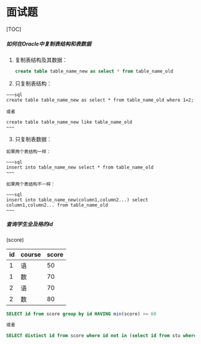 # 面试题

[TOC]



##### 如何在Oracle中复制表结构和表数据 

 1. 复制表结构及其数据：

    ~~~sql
    create table table_name_new as select * from table_name_old
    ~~~

    

 2.  只复制表结构：

    ~~~sql
    create table table_name_new as select * from table_name_old where 1=2;
    
    或者
    
    create table table_name_new like table_name_old
    ~~~

    

 3.  只复制表数据：

    如果两个表结构一样：

    ~~~sql
    insert into table_name_new select * from table_name_old
    ~~~

    如果两个表结构不一样：

    ~~~sql
    insert into table_name_new(column1,column2...) select column1,column2... from table_name_old
    ~~~



##### 查询学生全及格的id

(score)

| id   | course | score |
| ---- | ------ | ----- |
| 1    | 语     | 50    |
| 1    | 数     | 70    |
| 2    | 语     | 70    |
| 2    | 数     | 80    |

~~~sql
SELECT id from score group by id HAVING min(score) >= 60

或者

SELECT distinct id from score where id not in (select id from stu where score <60)
~~~

